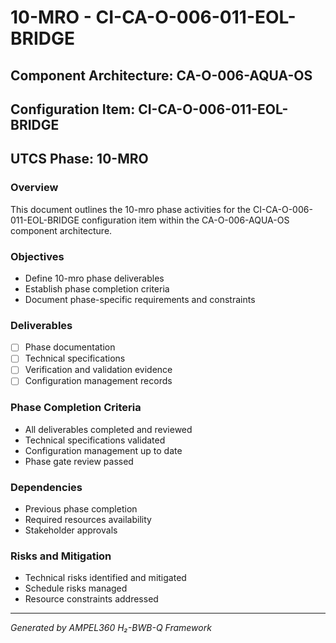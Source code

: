 # 10-MRO - CI-CA-O-006-011-EOL-BRIDGE

## Component Architecture: CA-O-006-AQUA-OS
## Configuration Item: CI-CA-O-006-011-EOL-BRIDGE
## UTCS Phase: 10-MRO

### Overview
This document outlines the 10-mro phase activities for the CI-CA-O-006-011-EOL-BRIDGE configuration item within the CA-O-006-AQUA-OS component architecture.

### Objectives
- Define 10-mro phase deliverables
- Establish phase completion criteria
- Document phase-specific requirements and constraints

### Deliverables
- [ ] Phase documentation
- [ ] Technical specifications
- [ ] Verification and validation evidence
- [ ] Configuration management records

### Phase Completion Criteria
- All deliverables completed and reviewed
- Technical specifications validated
- Configuration management up to date
- Phase gate review passed

### Dependencies
- Previous phase completion
- Required resources availability
- Stakeholder approvals

### Risks and Mitigation
- Technical risks identified and mitigated
- Schedule risks managed
- Resource constraints addressed

---
*Generated by AMPEL360 H₂-BWB-Q Framework*
